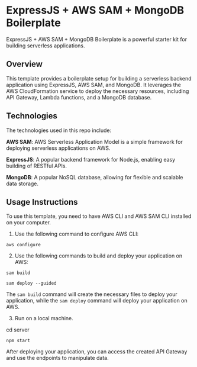 # ExpressJS + AWS SAM + MongoDB Boilerplate
ExpressJS + AWS SAM + MongoDB Boilerplate is a powerful starter kit for building serverless applications.

## Overview

This template provides a boilerplate setup for building a serverless backend application using ExpressJS, AWS SAM, and MongoDB. It leverages the AWS CloudFormation service to deploy the necessary resources, including API Gateway, Lambda functions, and a MongoDB database.

## Technologies 

The technologies used in this repo include:

**AWS SAM**: AWS Serverless Application Model is a simple framework for deploying serverless applications on AWS.

**ExpressJS**: A popular backend framework for Node.js, enabling easy building of RESTful APIs.

**MongoDB**: A popular NoSQL database, allowing for flexible and scalable data storage.

## Usage Instructions

To use this template, you need to have AWS CLI and AWS SAM CLI installed on your computer.

1. Use the following command to configure AWS CLI:


```
aws configure
```

2. Use the following commands to build and deploy your application on AWS:


```
sam build
```


```
sam deploy --guided
```

The `sam build` command will create the necessary files to deploy your application, while the `sam deploy` command will deploy your application on AWS.

3. Run on a local machine.

cd server

```
npm start
```

After deploying your application, you can access the created API Gateway and use the endpoints to manipulate data.
